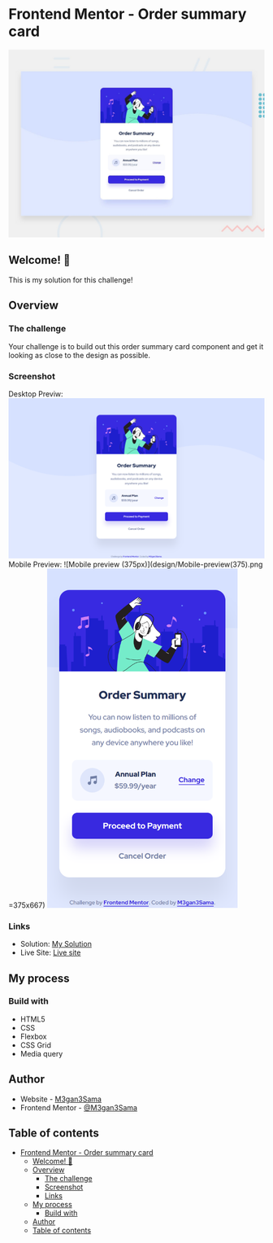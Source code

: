 # Frontend Mentor - Order summary card

![Design preview for the Order summary card coding challenge](./design/desktop-preview.jpg)

## Welcome! 👋

This is my solution for this challenge!

## Overview

### The challenge

Your challenge is to build out this order summary card component and get it looking as close to the design as possible.

### Screenshot
Desktop Previw:
![Desktop preview (1440px)](./design/Desktop-previw(1440).png)
Mobile Preview:
![Mobile preview (375px)](design/Mobile-preview(375).png =375x667)
<img src="./design/Mobile-preview(375).png" width=375 height=667>

### Links

- Solution: [My Solution](https://your-solution-url.com)
- Live Site: [Live site](https://your-live-site-url.com)

## My process

### Build with
- HTML5
- CSS
- Flexbox
- CSS Grid
- Media query

## Author
- Website - [M3gan3Sama](https://github.com/M3gan3Sama)
- Frontend Mentor - [@M3gan3Sama](https://www.frontendmentor.io/profile/M3gan3Sama)

## Table of contents 
- [Frontend Mentor - Order summary card](#frontend-mentor---order-summary-card)
  - [Welcome! 👋](#welcome-)
  - [Overview](#overview)
    - [The challenge](#the-challenge)
    - [Screenshot](#screenshot)
    - [Links](#links)
  - [My process](#my-process)
    - [Build with](#build-with)
  - [Author](#author)
  - [Table of contents](#table-of-contents)